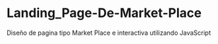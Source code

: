# Landing_Page-De-Market-Place
Diseño de pagina tipo Market Place e  interactiva utilizando JavaScript

